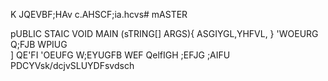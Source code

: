 
K JQEVBF;HAv c.AHSCF;ia.hcvs# mASTER

pUBLIC STAIC VOID MAIN (sTRING[] ARGS){
ASGIYGL,YHFVL,
}
'WOEURG Q;FJB WPIUG\
]
  QE'FI 'OEUFG  W;EYUGFB  WEF
  QelfIGH ;EFJG ;AIFU PDCYVsk/dcjvSLUYDFsvdsch
  
  
  
  
